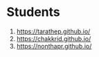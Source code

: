 # Students

1. https://tarathep.github.io/
2. https://chakkrid.github.io/
3. https://nonthapr.github.io/
